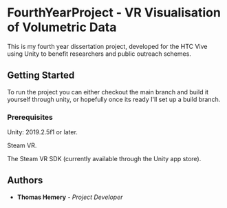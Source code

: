 # FourthYearProject - VR Visualisation of Volumetric Data

This is my fourth year dissertation project, developed for the HTC Vive using Unity to benefit researchers and public outreach schemes. 


## Getting Started


To run the project you can either checkout the main branch and build it yourself through unity, or hopefully once its ready I'll set up a build branch.


### Prerequisites


Unity: 2019.2.5f1 or later.

Steam VR.

The Steam VR SDK (currently available through the Unity app store).


## Authors

* **Thomas Hemery** - *Project Developer* 
